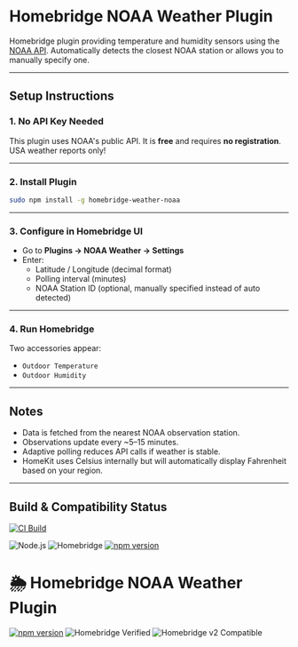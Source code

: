 # Homebridge NOAA Weather Plugin

Homebridge plugin providing temperature and humidity sensors using the [NOAA API](https://www.weather.gov/documentation/services-web-api).
Automatically detects the closest NOAA station or allows you to manually specify one.

---

## Setup Instructions

### 1. No API Key Needed

This plugin uses NOAA's public API. It is **free** and requires **no registration**. USA weather reports only!

---

### 2. Install Plugin

```bash
sudo npm install -g homebridge-weather-noaa
```

---

### 3. Configure in Homebridge UI

- Go to **Plugins → NOAA Weather → Settings**
- Enter:
  - Latitude / Longitude (decimal format)
  - Polling interval (minutes)
  - NOAA Station ID (optional, manually specified instead of auto detected)

---

### 4. Run Homebridge

Two accessories appear:
- `Outdoor Temperature`
- `Outdoor Humidity`

---

## Notes

- Data is fetched from the nearest NOAA observation station.
- Observations update every ~5–15 minutes.
- Adaptive polling reduces API calls if weather is stable.
- HomeKit uses Celsius internally but will automatically display Fahrenheit based on your region.

---

## Build & Compatibility Status

[![CI Build](https://github.com/Phirtue/homebridge-weather-noaa/actions/workflows/ci.yml/badge.svg)](https://github.com/Phirtue/homebridge-weather-noaa/actions/workflows/ci.yml)

![Node.js](https://img.shields.io/badge/node-18%20|%2020%20|%2022-green)
![Homebridge](https://img.shields.io/badge/homebridge-v1%20|%20v2-blue)
[![npm version](https://img.shields.io/npm/v/homebridge-weather-noaa.svg)](https://www.npmjs.com/package/homebridge-weather-noaa)

# 🌦️ Homebridge NOAA Weather Plugin

[![npm version](https://img.shields.io/npm/v/homebridge-weather-noaa.svg)](https://www.npmjs.com/package/homebridge-weather-noaa)
![Homebridge Verified](https://badgen.net/badge/Homebridge/Verified/green)
![Homebridge v2 Compatible](https://badgen.net/badge/Homebridge/v2%20Compatible/blue)
